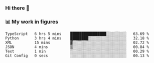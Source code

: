### Hi there 👋

### 📊 My work in figures

<!--START_SECTION:waka-->

```text
TypeScript   6 hrs 5 mins    ████████████████░░░░░░░░░   63.69 %
Python       3 hrs 4 mins    ████████░░░░░░░░░░░░░░░░░   32.18 %
XML          15 mins         ▓░░░░░░░░░░░░░░░░░░░░░░░░   02.72 %
JSON         4 mins          ▒░░░░░░░░░░░░░░░░░░░░░░░░   00.84 %
Text         1 min           ░░░░░░░░░░░░░░░░░░░░░░░░░   00.29 %
Git Config   0 secs          ░░░░░░░░░░░░░░░░░░░░░░░░░   00.13 %
```

<!--END_SECTION:waka-->
